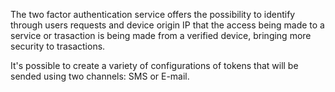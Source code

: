 The two factor authentication service offers the possibility to identify through users requests and device origin IP that the access being made to a service or trasaction is being made from a verified device, bringing more security to trasactions.

It's possible to create a variety of configurations of tokens that will be sended using two channels: SMS or E-mail.

